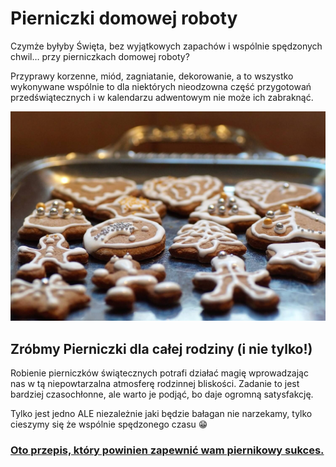 # Pierniczki domowej roboty

Czymże byłyby Święta, bez wyjątkowych zapachów i wspólnie spędzonych chwil… przy pierniczkach domowej roboty?

Przyprawy korzenne, miód, zagniatanie, dekorowanie, a to wszystko wykonywane wspólnie to dla niektórych nieodzowna część przygotowań przedświątecznych i w kalendarzu adwentowym nie może ich zabraknąć.

![Pierniki](/img/2022-12-17.jpg)

## Zróbmy Pierniczki dla całej rodziny (i nie tylko!)

Robienie pierniczków świątecznych potrafi działać magię wprowadzając nas w tą niepowtarzalna atmosferę rodzinnej bliskości. Zadanie to jest bardziej czasochłonne, ale warto je podjąć, bo daje ogromną satysfakcję.

Tylko jest jedno ALE niezależnie jaki będzie bałagan nie narzekamy, tylko cieszymy się że wspólnie spędzonego czasu 😁

### [Oto przepis, który powinien zapewnić wam piernikowy sukces.](https://mojewypieki.com/przepis/pierniczki-przepis-i)
